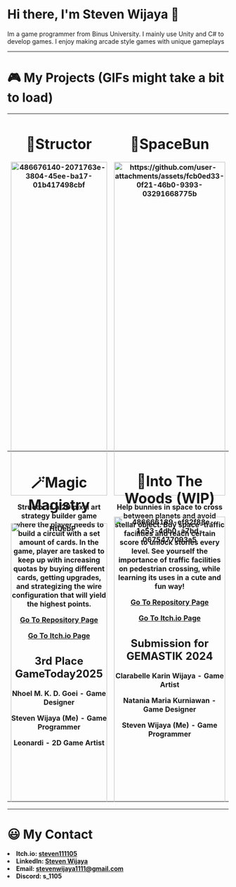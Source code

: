 # Hi there, I'm Steven Wijaya 👋
<p>Im a game programmer from Binus University. I mainly use Unity and C# to develop games. I enjoy making arcade style games with unique gameplays</p>

---
# 🎮 My Projects (GIFs might take a bit to load)
  <table width="100%">
    <tr>
      <th width="50%" height="400" valign="top"><h1>🔋Structor</h1>
        <img width="100%" alt="486676140-2071763e-3804-45ee-ba17-01b417498cbf" src="https://github.com/user-attachments/assets/5a67469b-48c4-4cc0-b184-270ea834b0f7" />
        <p>Structor is a 2D pixel art strategy builder game where the player needs to build a circuit with a set amount of cards. In the game, player are tasked to keep up with increasing quotas by buying different cards, getting upgrades, and strategizing the wire configuration that will yield the highest points.</p>
        <p><a href="https://github.com/Steven111105/Structor">Go To Repository Page</a></p>
        <p><a href="https://steven111105.itch.io/structor">Go To Itch.io Page</a></p>
        <h2>3rd Place GameToday2025</h2>
        <p>Nhoel M. K. D. Goei - Game Designer</p>
        <p>Steven Wijaya (Me) - Game Programmer</p>
        <p>Leonardi - 2D Game Artist</p>
      </th>
      <th width="50%" height="400" valign="top"><h1>🐇SpaceBun</h1>
        <img width="100%" alt="https://github.com/user-attachments/assets/fcb0ed33-0f21-46b0-9393-03291668775b" src="https://github.com/user-attachments/assets/2e90a9ae-c402-4e76-bff2-978c7eea2512" />
        <p>Help bunnies in space to cross between planets and avoid stellar object. Buy space-traffic facilities and reach certain score to unlock stories every level. See yourself the importance of traffic facilities on pedestrian crossing, while learning its uses in a cute and fun way!</p>
        <p><a href="https://github.com/Steven111105/Spacebun">Go To Repository Page</a></p>
        <p><a href="https://steven111105.itch.io/spacebun">Go To Itch.io Page</a></p>
        <h2>Submission for GEMASTIK 2024</h2>
        <p>Clarabelle Karin Wijaya - Game Artist</p>
        <p>Natania Maria Kurniawan - Game Designer</p>
        <p>Steven Wijaya (Me) - Game Programmer</p>
      </th>
    </tr>
    <tr>
      <th width="50%" height="400" valign="top"><h1>🪄Magic Magistry</h1>
        <img width="100%" alt="HtUebP" src="https://github.com/user-attachments/assets/af32106d-38c3-415a-9b44-81e0c9be9213" />
        <p>Magic Magistry is a spellcasting survival game. Combine different spell components to fight off the horde of enemies and survive for as long as you can</p>
        <p><a href="https://github.com/Steven111105/MagicMagistry">Go To Repository Page</a></p>
        <p><a href="https://steven111105.itch.io/magic-magistry">Go To Itch.io Page</a></p>
        <h2>Created for Game Programming Class</h2>
        <p>Steven Wijaya (Me) - Game Programmer</p>
        <p>Art and Sound assets are credited in the itch & repository page</p>
      </th>
      <th width="50%" height="400" valign="top"><h1>🌲Into The Woods (WIP)</h1>
        <img width="100%" alt="486666189-ef82f88e-1c53-4db0-a7bd-0675477093a5" src="https://github.com/user-attachments/assets/6a0d4630-c2c0-4fbd-90ad-6f82fb9bd871" />
        <p>Into the Woods is a turn-based card game where the core mechanic allows player to merge cards based on Bloom's Taxonomy framework. It tells the story of children trapped inside the woods surrounded by hostile creatures that prevents them from escaping. Get better skills and/or strengthen their old ones, find allies and trinkets and escape the woods!</p>
        <p><a href="https://github.com/Steven111105/IntoTheWoods/">Go To Repository Page</a></p>
        <p><a href="">Go To Itch.io Page</a></p>
        <h2>Created By</h2>
        <p>Clarabelle Karin Wijaya - Game Artist</p>
        <p>Natania Maria Kurniawan - Game Designer</p>
        <p>Steven Wijaya (Me) - Game Programmer</p>
      </th>
    </tr>
  </table>

---
# 😃 My Contact
<b>
<li>Itch.io: <a halign="left" valign="center" width="32%" href="https://steven111105.itch.io">steven111105</a> </li>
<li>LinkedIn: <a halign="center" valign="center" width="32%" href="https://www.linkedin.com/in/steven-wijaya-99ab34282"> Steven Wijaya </a> </li>
<li>Email: <a halign="right" valign="center" width="32%" href="mailto:stevenwijaya1111@gmail.com">stevenwijaya1111@gmail.com</a> </li>
<li>Discord: s_1105</li>
</b>